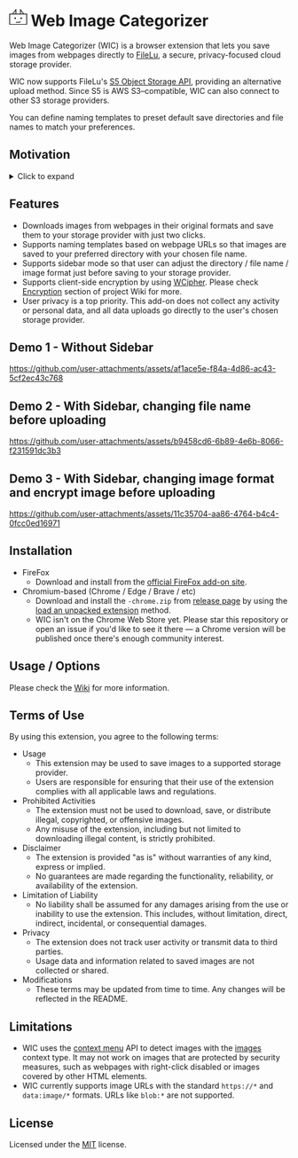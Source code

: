 # ![WIC Logo](public/icon/32.png) Web Image Categorizer

Web Image Categorizer (WIC) is a browser extension that lets you save images from webpages directly to [FileLu](https://filelu.com/), a secure, privacy-focused cloud storage provider.

WIC now supports FileLu's [S5 Object Storage API](https://filelu.com/pages/s5-object-storage/), providing an alternative upload method. Since S5 is AWS S3–compatible, WIC can also connect to other S3 storage providers.

You can define naming templates to preset default save directories and file names to match your preferences.

## Motivation
<details>
  <summary>Click to expand</summary>

  In 2024, there was a significant surge in the development of AI applications, and I was particularly impressed by the advancements in text-to-image generative AI technology. Over the course of a year, I used several applications, like Copilot, to generate images. As a result, I amassed a considerable collection of generated images, some of which were truly remarkable and worth preserving.

  To ensure the safekeeping of these images, I discovered FileLu, a platform that provides secure cloud storage and easy-to-integrate APIs. Given my preference for using Firefox, I decided to create this add-on to streamline the process of saving images from websites directly to my online storage. This add-on not only simplifies the workflow but also ensures that my valuable images are stored securely and efficiently.

  If you are new to FileLu, please consider to register by using my <a href="https://filelu.com/5155514948.html" target="_blank">referral link</a>.
</details>

## Features
* Downloads images from webpages in their original formats and save them to your storage provider with just two clicks.
* Supports naming templates based on webpage URLs so that images are saved to your preferred directory with your chosen file name.
* Supports sidebar mode so that user can adjust the directory / file name / image format just before saving to your storage provider.
* Supports client-side encryption by using [WCipher](https://github.com/hkalbertl/wcipher). Please check [Encryption](https://github.com/hkalbertl/web-image-categorizer/wiki/Documentation#encryption) section of project Wiki for more.
* User privacy is a top priority. This add-on does not collect any activity or personal data, and all data uploads go directly to the user's chosen storage provider.

## Demo 1 - Without Sidebar
https://github.com/user-attachments/assets/af1ace5e-f84a-4d86-ac43-5cf2ec43c768

## Demo 2 - With Sidebar, changing file name before uploading
https://github.com/user-attachments/assets/b9458cd6-6b89-4e6b-8066-f231591dc3b3

## Demo 3 - With Sidebar, changing image format and encrypt image before uploading
https://github.com/user-attachments/assets/11c35704-aa86-4764-b4c4-0fcc0ed16971

## Installation
* FireFox
  * Download and install from the [official FireFox add-on site](https://addons.mozilla.org/en-GB/firefox/addon/web-image-categorizer/).
* Chromium-based (Chrome / Edge / Brave / etc)
  * Download and install the `-chrome.zip` from [release page](https://github.com/hkalbertl/web-image-categorizer/releases) by using the [load an unpacked extension](https://developer.chrome.com/docs/extensions/get-started/tutorial/hello-world#load-unpacked) method.
  * WIC isn't on the Chrome Web Store yet. Please star this repository or open an issue if you'd like to see it there — a Chrome version will be published once there's enough community interest.

## Usage / Options
Please check the [Wiki](https://github.com/hkalbertl/web-image-categorizer/wiki) for more information.

## Terms of Use
By using this extension, you agree to the following terms:

* Usage
  * This extension may be used to save images to a supported storage provider.
  * Users are responsible for ensuring that their use of the extension complies with all applicable laws and regulations.
* Prohibited Activities
  * The extension must not be used to download, save, or distribute illegal, copyrighted, or offensive images.
  * Any misuse of the extension, including but not limited to downloading illegal content, is strictly prohibited.
* Disclaimer
  * The extension is provided "as is" without warranties of any kind, express or implied.
  * No guarantees are made regarding the functionality, reliability, or availability of the extension.
* Limitation of Liability
  * No liability shall be assumed for any damages arising from the use or inability to use the extension. This includes, without limitation, direct, indirect, incidental, or consequential damages.
* Privacy
  * The extension does not track user activity or transmit data to third parties.
  * Usage data and information related to saved images are not collected or shared.
* Modifications
  * These terms may be updated from time to time. Any changes will be reflected in the README.

## Limitations
* WIC uses the [context menu](https://developer.mozilla.org/en-US/docs/Mozilla/Add-ons/WebExtensions/user_interface/Context_menu_items) API to detect images with the [images](https://developer.mozilla.org/en-US/docs/Mozilla/Add-ons/WebExtensions/API/menus/ContextType) context type. It may not work on images that are protected by security measures, such as webpages with right-click disabled or images covered by other HTML elements.
* WIC currently supports image URLs with the standard `https://*` and `data:image/*` formats. URLs like `blob:*` are not supported.

## License
Licensed under the [MIT](http://www.opensource.org/licenses/mit-license.php) license.

